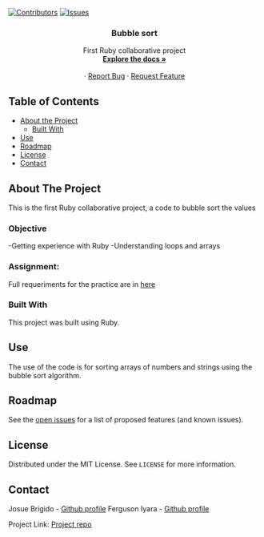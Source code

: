 [![Contributors][contributors-shield]][contributors-url]
[![Issues][issues-shield]][issues-url]
<br />
<p align="center">
 
  <h3 align="center">Bubble sort</h3>
  <p align="center">
    First Ruby collaborative project
    <br />
    <a href="https://github.com/kalavhan/bubble-sort/tree/feature-developer"><strong>Explore the docs »</strong></a>
    <br />
    <br />
    ·
    <a href="https://github.com/kalavhan/bubble-sort/issues">Report Bug</a>
    ·
    <a href="https://github.com/kalavhan/bubble-sort/issues">Request Feature</a>
  </p>
</p>


<!-- TABLE OF CONTENTS -->
## Table of Contents

* [About the Project](#about-the-project)
  * [Built With](#built-with)
* [Use](#use)
* [Roadmap](#roadmap)
* [License](#license)
* [Contact](#contact)



<!-- ABOUT THE PROJECT -->
## About The Project
This is the first Ruby collaborative project, a code to bubble sort the values

### Objective
 -Getting experience with Ruby
 -Understanding loops and arrays
 
### Assignment:
Full requeriments for the practice are in [here](https://www.theodinproject.com/courses/ruby-programming/lessons/advanced-building-blocks)




### Built With
This project was built using Ruby. 


<!-- USAGE EXAMPLES -->
## Use

The use of the code is for sorting arrays of numbers and strings using the bubble sort algorithm.


<!-- ROADMAP -->
## Roadmap

See the [open issues](https://github.com/kalavhan/bubble-sort/issues/issues) for a list of proposed features (and known issues).


<!-- LICENSE -->
## License

Distributed under the MIT License. See `LICENSE` for more information.

<!-- CONTACT -->
## Contact
Josue Brigido - [Github profile](https://github.com/kalavhan)
Ferguson Iyara - [Github profile](https://github.com/fegzycole)

Project Link: [Project repo](https://github.com/kalavhan/bubble-sort/)

<!-- MARKDOWN LINKS & IMAGES -->
<!-- https://www.markdownguide.org/basic-syntax/#reference-style-links -->
[contributors-shield]: https://img.shields.io/badge/Contributors-2-%2300ff00
[contributors-url]: https://github.com/kalavhan/Newsweek/graphs/contributors
[issues-shield]: https://img.shields.io/badge/issues-0-%2300ff00
[issues-url]: https://github.com/kalavhan/Newsweek/issues
